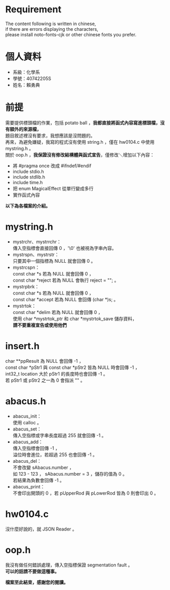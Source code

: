 # Requirement
The content following is written in chinese,  
if there are errors displaying the characters,  
please install noto-fonts-cjk or other chinese fonts you prefer.  
  
# 個人資料
- 系級：化學系
- 學號：40742205S
- 姓名：賴勇典
  
# 前提
需要提供標頭檔的作業，包括 potato ball ，**我都直接將函式內容寫進標頭檔，沒有額外的來源檔，**  
題目敘述裡沒有要求，我想應該是沒問題的。  
再來，為避免嫌疑，我寫的程式沒有使用 string.h ，僅在 hw0104.c 中使用 mystring.h 。  
關於 oop.h ，**我保證沒有修改結構體與函式宣告**，僅修改＼增加以下內容：  
- 將 #pragma once 改成 #ifndef/#endif
- include stdio.h
- include stdlib.h
- include time.h
- 把 enum MagicalEffect 從單行變成多行
- 實作函式內容
  
**以下為各檔案的介紹。**  
  
# mystring.h
- mystrchr、mystrrchr：  
傳入空指標會直接回傳 0 ，'\0' 也被視為字串內容。
- mystrspn、mystrstr：  
只要其中一個指標為 NULL 就會回傳 0 。
- mystrcspn：  
const char *s 若為 NULL 就會回傳 0 ，  
const char *reject 若為 NULL 會執行 reject = ""; 。
- mystrpbrk：  
const char *s 若為 NULL 就會回傳 0 ，  
const char *accept 若為 NULL 會回傳 (char *)s; 。
- mystrtok：  
const char *delim 若為 NULL 就會回傳 0 ，  
使用 char *mystrtok_ptr 和 char *mystrtok_save 儲存資料，  
**請不要重複宣告或使用他們**
  
# insert.h
char **ppResult 為 NULL 會回傳 -1 ，  
const char *pStr1 與 const char *pStr2 皆為 NULL 時會回傳 -1 ，  
int32_t location 大於 pStr1 的長度時也會回傳 -1 。  
若 pStr1 或 pStr2 之一為 0 會指派 "" 。
  
# abacus.h
- abacus_init：  
使用 calloc 。
- abacus_set：  
傳入空指標或字串長度超過 255 就會回傳 -1 。
- abacus_add：  
傳入空指標會回傳 -1 ，  
溢位時會進位，若超過 255 也會回傳 -1 。
- abacus_del：  
不會改變 sAbacus.number ，  
如 123 - 123 ， sAbacus.number = 3 ，儲存的值為 0 。  
若結果為負數會回傳 -1 。
- abacus_print：  
不會印出開頭的 0 ，若 pUpperRod 與 pLowerRod 皆為 0 則會印出 0 。
  
# hw0104.c
沒什麼好說的，就 JSON Reader 。
  
# oop.h
我沒有做任何錯誤處理，傳入空指標保證 segmentation fault 。  
**可以的話請不要做這種事。**
  


**檔案至此結束，感謝您的閱讀。**